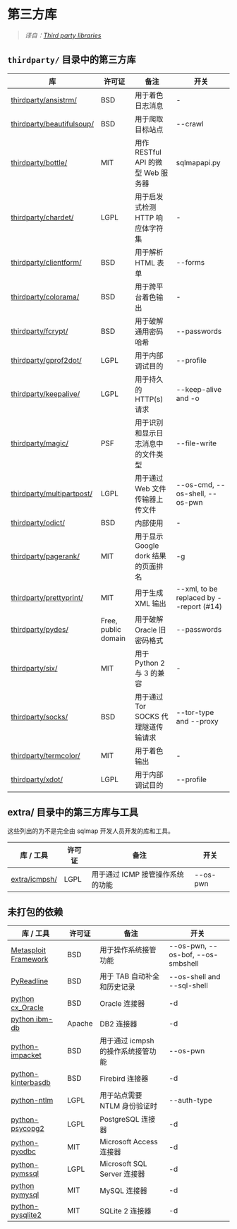 # 第三方库

> *译自：[Third party libraries](https://github.com/sqlmapproject/sqlmap/wiki/Third-party-libraries)*

## `thirdparty/` 目录中的第三方库

| 库 | 许可证 | 备注 | 开关 |
| ------------ | ----------- | ----------- | ----------- |
| [thirdparty/ansistrm/](http://plumberjack.blogspot.co.uk/2010/12/colorizing-logging-output-in-terminals.html) | BSD | 用于着色日志消息 | - |
| [thirdparty/beautifulsoup/](http://www.crummy.com/software/BeautifulSoup/) | BSD | 用于爬取目标站点 | --crawl |
| [thirdparty/bottle/](http://bottlepy.org/) | MIT | 用作 RESTful API 的微型 Web 服务器 | sqlmapapi.py |
| [thirdparty/chardet/](http://pypi.python.org/pypi/chardet) | LGPL | 用于启发式检测 HTTP 响应体字符集 | - |
| [thirdparty/clientform/](http://wwwsearch.sourceforge.net/old/ClientForm/) | BSD | 用于解析 HTML 表单 | --forms |
| [thirdparty/colorama/](http://pypi.python.org/pypi/colorama) | BSD | 用于跨平台着色输出 | - |
| [thirdparty/fcrypt/](http://carey.geek.nz/code/python-fcrypt/) | BSD | 用于破解通用密码哈希 | --passwords |
| [thirdparty/gprof2dot/](http://code.google.com/p/jrfonseca/wiki/Gprof2Dot) | LGPL | 用于内部调试目的 | --profile |
| [thirdparty/keepalive/](http://urlgrabber.baseurl.org/) | LGPL | 用于持久的 HTTP(s) 请求 | --keep-alive and -o |
| [thirdparty/magic/](http://pypi.python.org/pypi/python-magic/) | PSF | 用于识别和显示日志消息中的文件类型 | --file-write |
| [thirdparty/multipartpost/](http://pipe.scs.fsu.edu/PostHandler/MultipartPostHandler.py) | LGPL | 用于通过 Web 文件传输器上传文件 | --os-cmd, --os-shell, --os-pwn |
| [thirdparty/odict/](http://www.voidspace.org.uk/python/odict.html) | BSD | 内部使用 | - |
| [thirdparty/pagerank/](http://code.google.com/p/corey-projects/) | MIT | 用于显示 Google dork 结果的页面排名 | -g |
| [thirdparty/prettyprint/](http://code.google.com/p/python-httpclient-gui/) | MIT | 用于生成 XML 输出 | --xml, to be replaced by --report (#14) |
| [thirdparty/pydes/](http://twhiteman.netfirms.com/des.html) | Free, public domain | 用于破解 Oracle 旧密码格式 | --passwords |
| [thirdparty/six/](https://github.com/benjaminp/six) | MIT | 用于 Python 2 与 3 的兼容 | - |
| [thirdparty/socks/](http://socksipy.sourceforge.net/) | BSD | 用于通过 Tor SOCKS 代理隧道传输请求 | --tor-type and --proxy |
| [thirdparty/termcolor/](http://pypi.python.org/pypi/termcolor) | MIT | 用于着色输出 | - |
| [thirdparty/xdot/](http://code.google.com/p/jrfonseca/wiki/XDot) | LGPL | 用于内部调试目的 | --profile |

## extra/ 目录中的第三方库与工具

这些列出的为不是完全由 sqlmap 开发人员开发的库和工具。

| 库 / 工具 | 许可证 | 备注 | 开关 |
| ------------ | ----------- | ----------- | ----------- |
| [extra/icmpsh/](https://github.com/inquisb/icmpsh) | LGPL | 用于通过 ICMP 接管操作系统的功能 | --os-pwn |

## 未打包的依赖

| 库 / 工具 | 许可证 | 备注 | 开关 |
| ------------ | ----------- | ----------- | ----------- |
| [Metasploit Framework](http://www.metasploit.com) | BSD | 用于操作系统接管功能 | --os-pwn, --os-bof, --os-smbshell |
| [PyReadline](http://ipython.scipy.org/moin/PyReadline/Intro) | BSD | 用于 TAB 自动补全和历史记录 | --os-shell and --sql-shell |
| [python cx_Oracle](http://cx-oracle.sourceforge.net/) | BSD | Oracle 连接器 | -d |
| [python ibm-db](https://code.google.com/p/ibm-db/) | Apache | DB2 连接器 | -d |
| [python-impacket](http://code.google.com/p/impacket/) | BSD | 用于通过 icmpsh 的操作系统接管功能 | --os-pwn |
| [python-kinterbasdb](http://kinterbasdb.sourceforge.net/) | BSD | Firebird 连接器 | -d |
| [python-ntlm](http://code.google.com/p/python-ntlm/) | LGPL | 用于站点需要 NTLM 身份验证时 | --auth-type |
| [python-psycopg2](http://initd.org/psycopg/) | LGPL | PostgreSQL 连接器 | -d |
| [python-pyodbc](https://code.google.com/p/pyodbc/) | MIT | Microsoft Access 连接器 | -d |
| [python-pymssql](http://pymssql.sourceforge.net/) | LGPL | Microsoft SQL Server 连接器 | -d |
| [python pymysql](http://code.google.com/p/pymysql/) | MIT | MySQL 连接器 | -d |
| [python-pysqlite2](https://code.google.com/p/pysqlite/) | MIT | SQLite 2 连接器 | -d |
